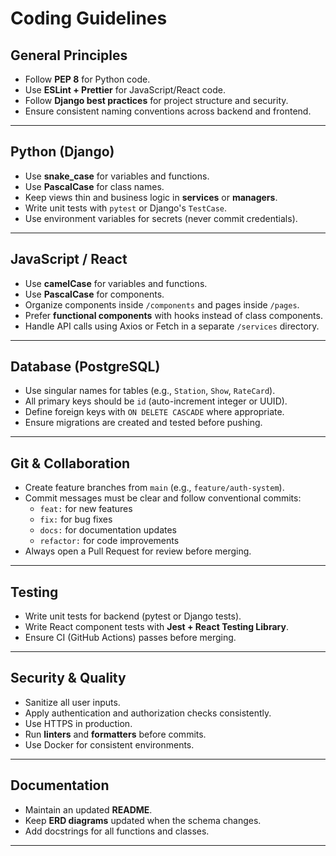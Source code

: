 # Coding Guidelines

## General Principles
- Follow **PEP 8** for Python code.
- Use **ESLint + Prettier** for JavaScript/React code.
- Follow **Django best practices** for project structure and security.
- Ensure consistent naming conventions across backend and frontend.

---

## Python (Django)
- Use **snake_case** for variables and functions.
- Use **PascalCase** for class names.
- Keep views thin and business logic in **services** or **managers**.
- Write unit tests with `pytest` or Django's `TestCase`.
- Use environment variables for secrets (never commit credentials).

---

## JavaScript / React
- Use **camelCase** for variables and functions.
- Use **PascalCase** for components.
- Organize components inside `/components` and pages inside `/pages`.
- Prefer **functional components** with hooks instead of class components.
- Handle API calls using Axios or Fetch in a separate `/services` directory.

---

## Database (PostgreSQL)
- Use singular names for tables (e.g., `Station`, `Show`, `RateCard`).
- All primary keys should be `id` (auto-increment integer or UUID).
- Define foreign keys with `ON DELETE CASCADE` where appropriate.
- Ensure migrations are created and tested before pushing.

---

## Git & Collaboration
- Create feature branches from `main` (e.g., `feature/auth-system`).
- Commit messages must be clear and follow conventional commits:
  - `feat:` for new features
  - `fix:` for bug fixes
  - `docs:` for documentation updates
  - `refactor:` for code improvements
- Always open a Pull Request for review before merging.

---

## Testing
- Write unit tests for backend (pytest or Django tests).
- Write React component tests with **Jest + React Testing Library**.
- Ensure CI (GitHub Actions) passes before merging.

---

## Security & Quality
- Sanitize all user inputs.
- Apply authentication and authorization checks consistently.
- Use HTTPS in production.
- Run **linters** and **formatters** before commits.
- Use Docker for consistent environments.

---

## Documentation
- Maintain an updated **README**.
- Keep **ERD diagrams** updated when the schema changes.
- Add docstrings for all functions and classes.

---
